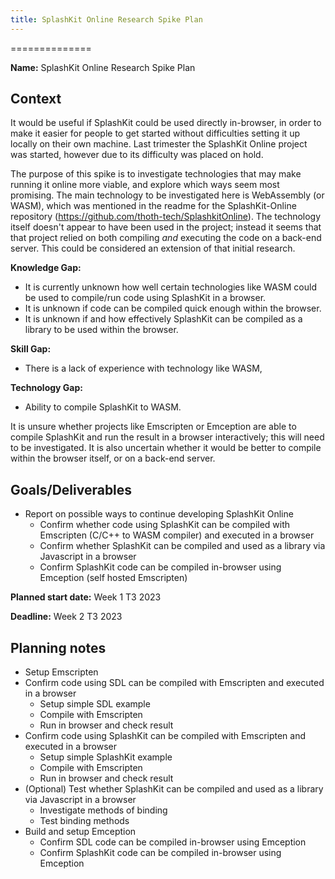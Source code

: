 ```yaml
---
title: SplashKit Online Research Spike Plan
---
```


==============

**Name:** SplashKit Online Research Spike Plan

## Context

It would be useful if SplashKit could be used directly in-browser, in order to make it easier for
people to get started without difficulties setting it up locally on their own machine. Last
trimester the SplashKit Online project was started, however due to its difficulty was placed on
hold.

The purpose of this spike is to investigate technologies that may make running it online more
viable, and explore which ways seem most promising. The main technology to be investigated here is
WebAssembly (or WASM), which was mentioned in the readme for the SplashKit-Online repository
(https://github.com/thoth-tech/SplashkitOnline). The technology itself doesn't appear to have been
used in the project; instead it seems that that project relied on both compiling _and_ executing the
code on a back-end server. This could be considered an extension of that initial research.

**Knowledge Gap:**

- It is currently unknown how well certain technologies like WASM could be used to compile/run code
  using SplashKit in a browser.
- It is unknown if code can be compiled quick enough within the browser.
- It is unknown if and how effectively SplashKit can be compiled as a library to be used within the
  browser.

**Skill Gap:**

- There is a lack of experience with technology like WASM,

**Technology Gap:**

- Ability to compile SplashKit to WASM.

It is unsure whether projects like Emscripten or Emception are able to compile SplashKit and run the
result in a browser interactively; this will need to be investigated. It is also uncertain whether
it would be better to compile within the browser itself, or on a back-end server.

## Goals/Deliverables

- Report on possible ways to continue developing SplashKit Online
  - Confirm whether code using SplashKit can be compiled with Emscripten (C/C++ to WASM compiler)
    and executed in a browser
  - Confirm whether SplashKit can be compiled and used as a library via Javascript in a browser
  - Confirm SplashKit code can be compiled in-browser using Emception (self hosted Emscripten)

**Planned start date:** Week 1 T3 2023

**Deadline:** Week 2 T3 2023

## Planning notes

- Setup Emscripten
- Confirm code using SDL can be compiled with Emscripten and executed in a browser
  - Setup simple SDL example
  - Compile with Emscripten
  - Run in browser and check result
- Confirm code using SplashKit can be compiled with Emscripten and executed in a browser
  - Setup simple SplashKit example
  - Compile with Emscripten
  - Run in browser and check result
- (Optional) Test whether SplashKit can be compiled and used as a library via Javascript in a
  browser
  - Investigate methods of binding
  - Test binding methods
- Build and setup Emception
  - Confirm SDL code can be compiled in-browser using Emception
  - Confirm SplashKit code can be compiled in-browser using Emception
